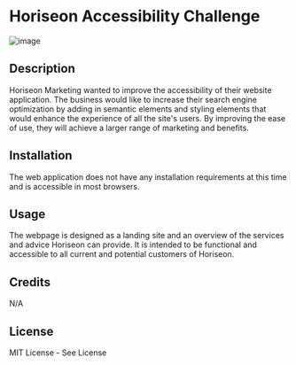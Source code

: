 # Horiseon Accessibility Challenge

![image](https://user-images.githubusercontent.com/131561844/236001567-cd18e38c-50a9-45e9-9392-f18032cf627d.png)


## Description
Horiseon Marketing wanted to improve the accessibility of their website application. The business would like to increase their search engine optimization by adding in semantic elements and styling elements that would enhance the experience of all the site's users. By improving the ease of use, they will achieve a larger range of marketing and benefits.

## Installation
The web application does not have any installation requirements at this time and is accessible in most browsers.

## Usage
The webpage is designed as a landing site and an overview of the services and advice Horiseon can provide. It is intended to be functional and accessible to all current and potential customers of Horiseon.

## Credits
N/A

## License
MIT License - See License
